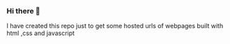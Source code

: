 ### Hi there 👋

I have created this repo just to get some hosted urls of  webpages built with html ,css and javascript


